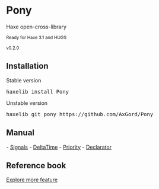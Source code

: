 <h1>Pony</h1>
Haxe open-cross-library
<p><small>Ready for Haxe 3.1 and HUGS</small></p>
<p><small>v0.2.0</small></p>

<h2>Installation</h2>
<p>Stable version</p>
<pre>haxelib install Pony</pre>
<p>Unstable version</p>
<pre>haxelib git pony https://github.com/AxGord/Pony</pre>

<h2>Manual</h2>
- <a href="http://axgord.github.io/Pony/#signals">Signals</a>
- <a href="http://axgord.github.io/Pony/#deltatime">DeltaTime</a>
- <a href="http://axgord.github.io/Pony/#priority">Priority</a>
- <a href="http://axgord.github.io/Pony/#declarator">Declarator</a>

<h2>Reference book</h2>
<p><a href="http://axgord.github.io/Pony/docs">Explore more feature</a></p>